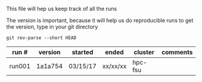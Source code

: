This file will hep us keep track of all the runs

The version is important, because it will help us do reproducible runs
to get the version, type in your git directory 
```
git rev-parse --short HEAD
```

| run #  | version | started  | ended    | cluster | comments                     |
|--------|---------|----------|----------|---------|------------------------------|
| run001 | 1a1a754 | 03/15/17 | xx/xx/xx | hpc-fsu |                              |

